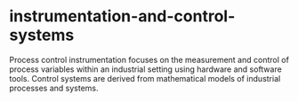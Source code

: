 # instrumentation-and-control-systems
Process control instrumentation focuses on the measurement and control of process variables within an industrial setting using hardware and software tools. Control systems are derived from mathematical models of industrial processes and systems.
